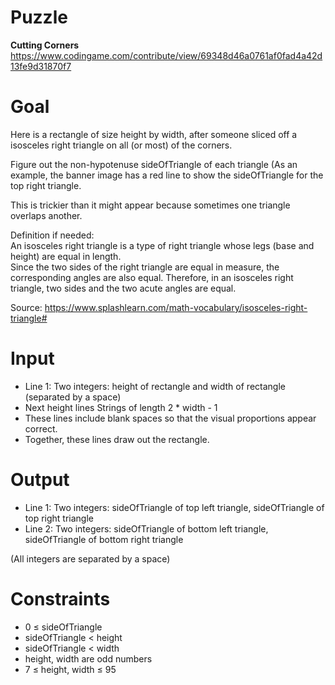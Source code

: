 # Puzzle
**Cutting Corners** https://www.codingame.com/contribute/view/69348d46a0761af0fad4a42d13fe9d31870f7

# Goal
Here is a rectangle of size height by width, after someone sliced off a isosceles right triangle on all (or most) of the corners.

Figure out the non-hypotenuse sideOfTriangle of each triangle (As an example, the banner image has a red line to show the sideOfTriangle for the top right triangle.

This is trickier than it might appear because sometimes one triangle overlaps another.

Definition if needed:  
An isosceles right triangle is a type of right triangle whose legs (base and height) are equal in length.   
Since the two sides of the right triangle are equal in measure, the corresponding angles are also equal. Therefore, in an isosceles right triangle, two sides and the two acute angles are equal.

Source: https://www.splashlearn.com/math-vocabulary/isosceles-right-triangle#

# Input
* Line 1: Two integers: height of rectangle and width of rectangle (separated by a space)
* Next height lines Strings of length 2 * width - 1
* These lines include blank spaces so that the visual proportions appear correct.
* Together, these lines draw out the rectangle.

# Output
* Line 1: Two integers: sideOfTriangle of top left triangle, sideOfTriangle of top right triangle
* Line 2: Two integers: sideOfTriangle of bottom left triangle, sideOfTriangle of bottom right triangle

(All integers are separated by a space)

# Constraints
* 0 ≤ sideOfTriangle
* sideOfTriangle < height
* sideOfTriangle < width
* height, width are odd numbers
* 7 ≤ height, width ≤ 95
